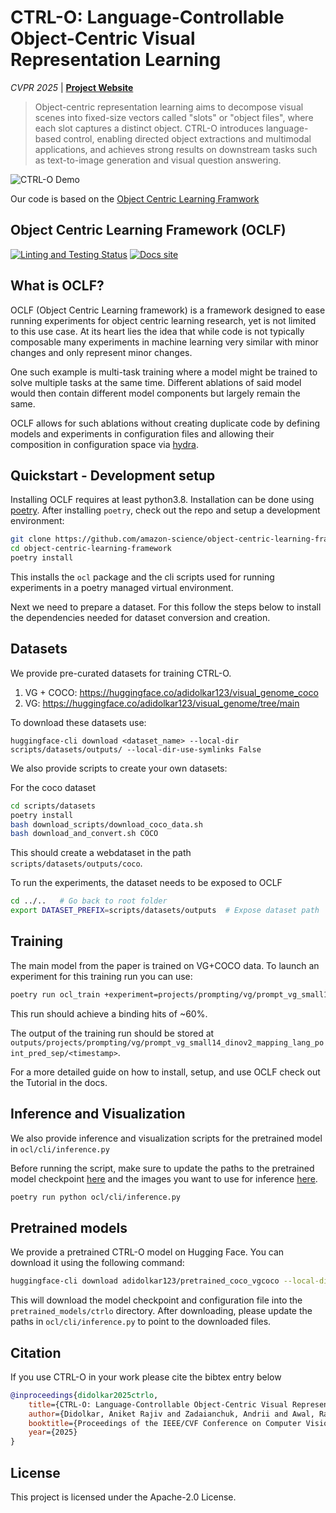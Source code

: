 # CTRL-O: Language-Controllable Object-Centric Visual Representation Learning

*CVPR 2025* | **[Project Website](https://ctrl-o-paper.github.io/)**

> Object-centric representation learning aims to decompose visual scenes into fixed-size vectors called "slots" or "object files", where each slot captures a distinct object. CTRL-O introduces language-based control, enabling directed object extractions and multimodal applications, and achieves strong results on downstream tasks such as text-to-image generation and visual question answering.

![CTRL-O Demo](images/vg_demo.png)

Our code is based on the [Object Centric Learning Framwork](https://github.com/amazon-science/object-centric-learning-framework)

## Object Centric Learning Framework (OCLF)

[![Linting and Testing Status](https://github.com/amazon-science/object-centric-learning-framework/actions/workflows/lint_and_test.yaml/badge.svg?branch=main)](https://github.com/amazon-science/object-centric-learning-framework/actions/workflows/lint_and_test.yaml)
[![Docs site](https://img.shields.io/badge/docs-GitHub_Pages-blue)](https://amazon-science.github.io/object-centric-learning-framework/)


## What is OCLF?
OCLF (Object Centric Learning framework) is a framework designed to ease running
experiments for object centric learning research, yet is not limited to this
use case.  At its heart lies the idea that while code is not typically
composable many experiments in machine learning very similar with minor changes
and only represent minor changes.

One such example is multi-task training where a model might be trained to solve
multiple tasks at the same time.  Different ablations of said model would then
contain different model components but largely remain the same.

OCLF allows for such ablations without creating duplicate code by defining
models and experiments in configuration files and allowing their composition in
configuration space via [hydra](https://hydra.cc/).


## Quickstart - Development setup
Installing OCLF requires at least python3.8. Installation can be done using
[poetry](https://python-poetry.org/docs/#installation).  After installing
`poetry`, check out the repo and setup a development environment:

```bash
git clone https://github.com/amazon-science/object-centric-learning-framework.git
cd object-centric-learning-framework
poetry install
```

This installs the `ocl` package and the cli scripts used for running
experiments in a poetry managed virtual environment.

Next we need to prepare a dataset.  For this follow the steps below
to install the dependencies needed for dataset conversion and creation.


## Datasets

We provide pre-curated datasets for training CTRL-O.

1. VG + COCO: https://huggingface.co/adidolkar123/visual_genome_coco
2. VG: https://huggingface.co/adidolkar123/visual_genome/tree/main

To download these datasets use:

```
huggingface-cli download <dataset_name> --local-dir scripts/datasets/outputs/ --local-dir-use-symlinks False
```

We also provide scripts to create your own datasets:

For the coco dataset
```bash
cd scripts/datasets
poetry install
bash download_scripts/download_coco_data.sh
bash download_and_convert.sh COCO
```

This should create a webdataset in the path `scripts/datasets/outputs/coco`.

To run the experiments, the dataset needs to be exposed to OCLF

```bash
cd ../..   # Go back to root folder
export DATASET_PREFIX=scripts/datasets/outputs  # Expose dataset path
```

## Training

The main model from the paper is trained on VG+COCO data. To launch an experiment for this training run you can use:

```bash
poetry run ocl_train +experiment=projects/prompting/vg/prompt_vg_small14_dinov2_mapping_lang_point_pred_sep
```

This run should achieve a binding hits of ~60%.

The output of the training run should be stored at `outputs/projects/prompting/vg/prompt_vg_small14_dinov2_mapping_lang_point_pred_sep/<timestamp>`.

For a more detailed guide on how to install, setup, and use OCLF check out
the Tutorial in the docs.

## Inference and Visualization

We also provide inference and visualization scripts for the pretrained model in `ocl/cli/inference.py`

Before running the script, make sure to update the paths to the pretrained model checkpoint [here](language_conditioned_oclf/ocl/cli/inference.py#L32) and the images you want to use for inference [here](language_conditioned_oclf/ocl/cli/inference.py#L203).

```bash
poetry run python ocl/cli/inference.py
```

## Pretrained models

We provide a pretrained CTRL-O model on Hugging Face. You can download it using the following command:

```bash
huggingface-cli download adidolkar123/pretrained_coco_vgcoco --local-dir pretrained_models/ctrlo --local-dir-use-symlinks False
```

This will download the model checkpoint and configuration file into the `pretrained_models/ctrlo` directory. After downloading, please update the paths in `ocl/cli/inference.py` to point to the downloaded files.

## Citation

If you use CTRL-O in your work please cite the bibtex entry below

```bibtex
@inproceedings{didolkar2025ctrlo,
    title={CTRL-O: Language-Controllable Object-Centric Visual Representation Learning},
    author={Didolkar, Aniket Rajiv and Zadaianchuk, Andrii and Awal, Rabiul and Seitzer, Maximilian and Gavves, Efstratios and Agrawal, Aishwarya},
    booktitle={Proceedings of the IEEE/CVF Conference on Computer Vision and Pattern Recognition (CVPR)},
    year={2025}
}
```



## License
This project is licensed under the Apache-2.0 License.

